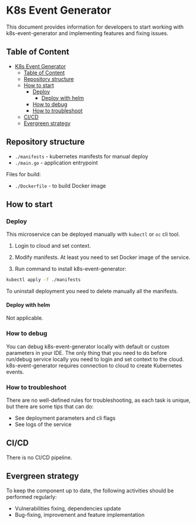 # K8s Event Generator

This document provides information for developers to start working with k8s-event-generator
and implementing features and fixing issues.

## Table of Content

* [K8s Event Generator](#k8s-event-generator)
  * [Table of Content](#table-of-content)
  * [Repository structure](#repository-structure)
  * [How to start](#how-to-start)
    * [Deploy](#deploy)
      * [Deploy with helm](#deploy-with-helm)
    * [How to debug](#how-to-debug)
    * [How to troubleshoot](#how-to-troubleshoot)
  * [CI/CD](#cicd)
  * [Evergreen strategy](#evergreen-strategy)

## Repository structure

* `./manifests` - kubernetes manifests for manual deploy
* `./main.go` - application entrypoint

Files for build:

* `./Dockerfile` - to build Docker image

## How to start

### Deploy

This microservice can be deployed manually with `kubectl` or `oc` cli tool.

1. Login to cloud and set context.

2. Modify manifests. At least you need to set Docker image of the service.

3. Run command to install k8s-event-generator:

```bash
kubectl apply -f ./manifests
```

To uninstall deployment you need to delete manually all the manifests.

#### Deploy with helm

Not applicable.

### How to debug

You can debug k8s-event-generator locally with default or custom parameters in your IDE.
The only thing that you need to do before run/debug service locally you need to login and set context to the cloud.
k8s-event-generator requires connection to cloud to create Kubernetes events.

### How to troubleshoot

There are no well-defined rules for troubleshooting, as each task is unique, but there are some tips that can do:

* See deployment parameters and cli flags
* See logs of the service

## CI/CD

There is no CI/CD pipeline.

## Evergreen strategy

To keep the component up to date, the following activities should be performed regularly:

* Vulnerabilities fixing, dependencies update
* Bug-fixing, improvement and feature implementation
